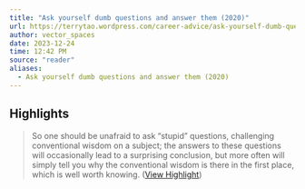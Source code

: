 ```yaml
---
title: "Ask yourself dumb questions and answer them (2020)"
url: https://terrytao.wordpress.com/career-advice/ask-yourself-dumb-questions-and-answer-them/
author: vector_spaces
date: 2023-12-24
time: 12:42 PM
source: "reader"
aliases:
  - Ask yourself dumb questions and answer them (2020)
---
```

## Highlights
> So one should be unafraid to ask “stupid” questions, challenging conventional wisdom on a subject; the answers to these questions will occasionally lead to a surprising conclusion, but more often will simply tell you why the conventional wisdom is there in the first place, which is well worth knowing. ([View Highlight](https://read.readwise.io/read/01hjdmz5aqgbwbrgyr8pmsgpyq))